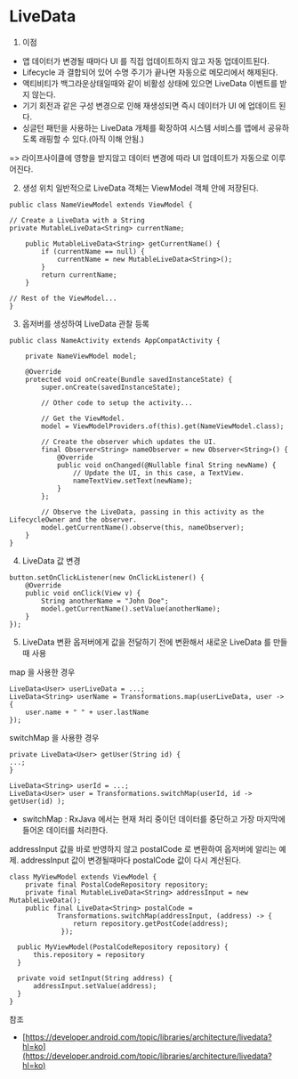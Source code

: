 # LiveData
1. 이점
- 앱 데이터가 변경될 때마다 UI 를 직접 업데이트하지 않고 자동 업데이트된다.
- Lifecycle 과 결합되어 있어 수명 주기가 끝나면 자동으로 메모리에서 해제된다.
- 액티비티가 백그라운상태일때와 같이 비활성 상태에 있으면 LiveData 이벤트를 받지 않는다.
- 기기 회전과 같은 구성 변경으로 인해 재생성되면 즉시 데이터가 UI 에 업데이트 된다.
- 싱글턴 패턴을 사용하는 LiveData 개체를 확장하여 시스템 서비스를 앱에서 공유하도록 래핑할 수 있다.(아직 이해 안됨.)

=> 라이프사이클에 영향을 받지않고 데이터 변경에 따라 UI 업데이트가 자동으로 이루어진다.

2. 생성 위치
일반적으로 LiveData 객체는 ViewModel 객체 안에 저장된다.

```
public class NameViewModel extends ViewModel {

// Create a LiveData with a String
private MutableLiveData<String> currentName;

    public MutableLiveData<String> getCurrentName() {
        if (currentName == null) {
            currentName = new MutableLiveData<String>();
        }
        return currentName;
    }

// Rest of the ViewModel...
}
```

3. 옵저버를 생성하여 LiveData 관찰 등록

```
public class NameActivity extends AppCompatActivity {

    private NameViewModel model;

    @Override
    protected void onCreate(Bundle savedInstanceState) {
        super.onCreate(savedInstanceState);

        // Other code to setup the activity...

        // Get the ViewModel.
        model = ViewModelProviders.of(this).get(NameViewModel.class);

        // Create the observer which updates the UI.
        final Observer<String> nameObserver = new Observer<String>() {
            @Override
            public void onChanged(@Nullable final String newName) {
                // Update the UI, in this case, a TextView.
                nameTextView.setText(newName);
            }
        };

        // Observe the LiveData, passing in this activity as the LifecycleOwner and the observer.
        model.getCurrentName().observe(this, nameObserver);
    }
}
```
    
4. LiveData 값 변경

```
button.setOnClickListener(new OnClickListener() {
    @Override
    public void onClick(View v) {
        String anotherName = "John Doe";
        model.getCurrentName().setValue(anotherName);
    }
});
```
    
5. LiveData 변환
옵저버에게 값을 전달하기 전에 변환해서 새로운 LiveData 를 만들때 사용

map 을 사용한 경우

```
LiveData<User> userLiveData = ...;
LiveData<String> userName = Transformations.map(userLiveData, user -> {
    user.name + " " + user.lastName
});
```
    
switchMap 을 사용한 경우

```
private LiveData<User> getUser(String id) {
...;
}

LiveData<String> userId = ...;
LiveData<User> user = Transformations.switchMap(userId, id -> getUser(id) );
```

* switchMap : RxJava 에서는 현재 처리 중이던 데이터를 중단하고 가장 마지막에 들어온 데이터를 처리한다.

addressInput 값을 바로 반영하지 않고 postalCode 로 변환하여 옵저버에 알리는 예제.
addressInput 값이 변경될때마다 postalCode 값이 다시 계산된다.

```
class MyViewModel extends ViewModel {
    private final PostalCodeRepository repository;
    private final MutableLiveData<String> addressInput = new MutableLiveData();
    public final LiveData<String> postalCode =
            Transformations.switchMap(addressInput, (address) -> {
                return repository.getPostCode(address);
             });

  public MyViewModel(PostalCodeRepository repository) {
      this.repository = repository
  }

  private void setInput(String address) {
      addressInput.setValue(address);
  }
}
```

참조
* [https://developer.android.com/topic/libraries/architecture/livedata?hl=ko](https://developer.android.com/topic/libraries/architecture/livedata?hl=ko)
    
